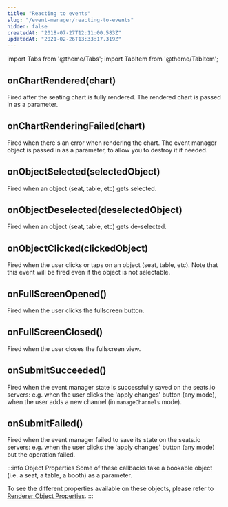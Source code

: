 ```yaml
---
title: "Reacting to events"
slug: "/event-manager/reacting-to-events"
hidden: false
createdAt: "2018-07-27T12:11:00.583Z"
updatedAt: "2021-02-26T13:33:17.319Z"
---
```


import Tabs from '@theme/Tabs';
import TabItem from '@theme/TabItem';

## onChartRendered(chart)
Fired after the seating chart is fully rendered. The rendered chart is passed in as a parameter.

## onChartRenderingFailed(chart)
Fired when there's an error when rendering the chart.
The event manager object is passed in as a parameter, to allow you to destroy it if needed.

## onObjectSelected(selectedObject)
Fired when an object (seat, table, etc) gets selected.

## onObjectDeselected(deselectedObject)
Fired when an object (seat, table, etc) gets de-selected.

## onObjectClicked(clickedObject)
Fired when the user clicks or taps on an object (seat, table, etc). Note that this event will be fired even if the object is not selectable.

## onFullScreenOpened()
Fired when the user clicks the fullscreen button. 

## onFullScreenClosed()
Fired when the user closes the fullscreen view. 

## onSubmitSucceeded()
Fired when the event manager state is successfully saved on the seats.io servers: e.g. when the user clicks the 'apply changes' button (any mode), when the user adds a new channel (in `manageChannels` mode).

## onSubmitFailed()
Fired when the event manager failed to save its state on the seats.io servers: e.g. when the user clicks the 'apply changes' button (any mode) but the operation failed. 


:::info Object Properties
Some of these callbacks take a bookable object (i.e. a seat, a table, a booth)  as a parameter.

To see the different properties available on these objects, please refer to [Renderer Object Properties](/docs/renderer/object-properties).
:::

